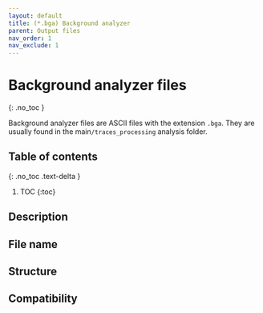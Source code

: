 ```yaml
---
layout: default
title: (*.bga) Background analyzer
parent: Output files
nav_order: 1
nav_exclude: 1
---
```



# Background analyzer files
{: .no_toc }

Background analyzer files are ASCII files with the extension `.bga`. They are usually found in the main`/traces_processing` analysis folder.

## Table of contents
{: .no_toc .text-delta }

1. TOC
{:toc}

## Description

## File name

## Structure

## Compatibility

